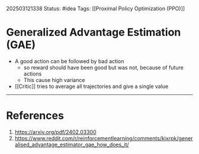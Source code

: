 202503121338
Status: #idea
Tags: [[Proximal Policy Optimization (PPO)]]

# Generalized Advantage Estimation (GAE)

- A good action can be followed by bad action
	- so reward should have been good but was not, because of future actions
	- This cause high variance
- [[Critic]] tries to average all trajectories and give a single value


---
# References

1. https://arxiv.org/pdf/2402.03300
2. https://www.reddit.com/r/reinforcementlearning/comments/kjxrpk/generalised_advantage_estimator_gae_how_does_it/